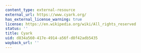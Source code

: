 ```yaml
---
content_type: external-resource
external_url: https://www.cyark.org/
has_external_license_warning: true
license: https://en.wikipedia.org/wiki/All_rights_reserved
status: ''
title: Cyark
uid: d834a560-417e-4914-a56f-d8f42adb5435
wayback_url: ''
---
```

